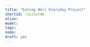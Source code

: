 ```yaml
---
title: "Eating Well Everyday Project"
shortid: rJLchzt4b
alias: 
model: 
tags: 
node: 
draft: yes
--- 
```

 